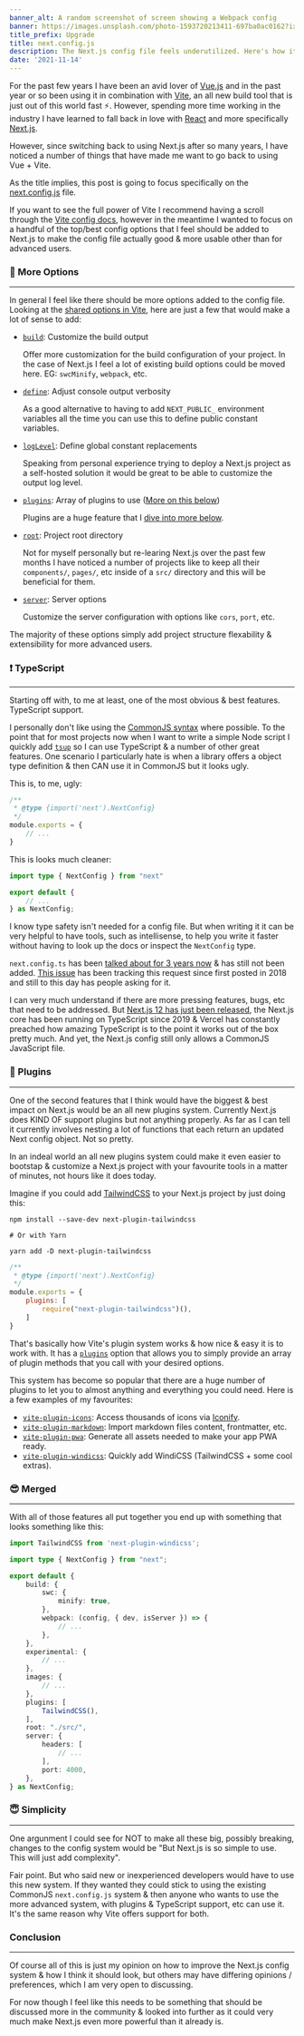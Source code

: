 ```yaml
---
banner_alt: A random screenshot of screen showing a Webpack config
banner: https://images.unsplash.com/photo-1593720213411-697ba0ac0162?ixid=MnwxMjA3fDB8MHxwaG90by1wYWdlfHx8fGVufDB8fHx8&ixlib=rb-1.2.1&auto=format&fit=crop&w=1712&q=80
title_prefix: Upgrade
title: next.config.js
description: The Next.js config file feels underutilized. Here's how it could be better
date: '2021-11-14'
---
```


For the past few years I have been an avid lover of [Vue.js](https://vuejs.org/) and in the past year or so been using it in combination with [Vite](https://vitejs.dev/), an all new build tool that is just out of this world fast :zap:.
However, spending more time working in the industry I have learned to fall back in love with [React](https://reactjs.org/) and more specifically [Next.js](https://nextjs.org/).

However, since switching back to using Next.js after so many years, I have noticed a number of things that have made me want to go back to using Vue + Vite.

As the title implies, this post is going to focus specifically on the [next.config.js](https://nextjs.org/docs/api-reference/next.config.js/introduction) file.

If you want to see the full power of Vite I recommend having a scroll through the [Vite config docs](https://vitejs.dev/config), however in the meantime I wanted to focus on a handful of the top/best config options that I feel should be added to Next.js to make the config file actually good & more usable other than for advanced users.

### :wrench: More Options

---

In general I feel like there should be more options added to the config file. Looking at the [shared options in Vite](https://vitejs.dev/config/#root), here are just a few that would make a lot of sense to add:

-   [`build`](https://vitejs.dev/config/#build-target): Customize the build output

    Offer more customization for the build configuration of your project. In the case of Next.js I feel a lot of existing build options could be moved here. EG: `swcMinify`, `webpack`, etc.

-   [`define`](https://vitejs.dev/config/#define): Adjust console output verbosity

    As a good alternative to having to add `NEXT_PUBLIC_` environment variables all the time you can use this to define public constant variables.

-   [`logLevel`](https://vitejs.dev/config/#logLevel): Define global constant replacements

    Speaking from personal experience trying to deploy a Next.js project as a self-hosted solution it would be great to be able to customize the output log level.

-   [`plugins`](https://vitejs.dev/config/#plugins): Array of plugins to use ([More on this below](#-plugins))

    Plugins are a huge feature that I [dive into more below](#-plugins).

-   [`root`](https://vitejs.dev/config/#root): Project root directory

    Not for myself personally but re-learing Next.js over the past few months I have noticed a number of projects like to keep all their `components/`, `pages/`, etc inside of a `src/` directory and this will be beneficial for them.

-   [`server`](https://vitejs.dev/config/#server-host): Server options

    Customize the server configuration with options like `cors`, `port`, etc.

The majority of these options simply add project structure flexability & extensibility for more advanced users.

### :exclamation: TypeScript

---

Starting off with, to me at least, one of the most obvious & best features. TypeScript support.

I personally don't like using the [CommonJS syntax](https://flaviocopes.com/commonjs/) where possible. To the point that for most projects now when I want to write a simple Node script I quickly add [`tsup`](https://tsup.egoist.sh/) so I can use TypeScript & a number of other great features.
One scenario I particularly hate is when a library offers a object type definition & then CAN use it in CommonJS but it looks ugly.

This is, to me, ugly:

```js:next.config.js
/**
 * @type {import('next').NextConfig}
 */
module.exports = {
	// ...
}
```

This is looks much cleaner:

```ts:next.config.ts
import type { NextConfig } from "next"

export default {
	// ...
} as NextConfig;
```

I know type safety isn't needed for a config file. But when writing it it can be very helpful to have tools, such as intellisense, to help you write it faster without having to look up the docs or inspect the `NextConfig` type.

`next.config.ts` has been [talked about for 3 years now](https://github.com/vercel/next.js/issues/5318) & has still not been added. [This issue](https://github.com/vercel/next.js/issues/5318) has been tracking this request since first posted in 2018 and still to this day has people asking for it.

I can very much understand if there are more pressing features, bugs, etc that need to be addressed. But [Next.js 12 has just been released](https://nextjs.org/blog/next-12), the Next.js core has been running on TypeScript since 2019 & Vercel has constantly preached how amazing TypeScript is to the point it works out of the box pretty much.
And yet, the Next.js config still only allows a CommonJS JavaScript file.

### :electric_plug: Plugins

---

One of the second features that I think would have the biggest & best impact on Next.js would be an all new plugins system.
Currently Next.js does KIND OF support plugins but not anything properly. As far as I can tell it currently involves nesting a lot of functions that each return an updated Next config object. Not so pretty.

In an indeal world an all new plugins system could make it even easier to bootstap & customize a Next.js project with your favourite tools in a matter of minutes, not hours like it does today.

Imagine if you could add [TailwindCSS](https://tailwindcss.com/) to your Next.js project by just doing this:

```bash:Terminal
npm install --save-dev next-plugin-tailwindcss

# Or with Yarn

yarn add -D next-plugin-tailwindcss
```

```js:next.config.js
/**
 * @type {import('next').NextConfig}
 */
module.exports = {
	plugins: [
		require("next-plugin-tailwindcss")(),
	]
}
```

That's basically how Vite's plugin system works & how nice & easy it is to work with. It has a [`plugins`](https://vitejs.dev/config/#plugins) option that allows you to simply provide an array of plugin methods that you call with your desired options.

This system has become so popular that there are a huge number of plugins to let you to almost anything and everything you could need. Here is a few examples of my favourites:

-   [`vite-plugin-icons`](https://www.npmjs.com/package/vite-plugin-icons): Access thousands of icons via [Iconify](https://iconify.design/).
-   [`vite-plugin-markdown`](https://www.npmjs.com/package/vite-plugin-markdown): Import markdown files content, frontmatter, etc.
-   [`vite-plugin-pwa`](https://www.npmjs.com/package/vite-plugin-pwa): Generate all assets needed to make your app PWA ready.
-   [`vite-plugin-windicss`](https://windicss.org/integrations/vite.html): Quickly add WindiCSS (TailwindCSS + some cool extras).

### :sunglasses: Merged

---

With all of those features all put together you end up with something that looks something like this:

```ts:next.config.ts
import TailwindCSS from 'next-plugin-windicss';

import type { NextConfig } from "next";

export default {
	build: {
		swc: {
			minify: true,
		},
		webpack: (config, { dev, isServer }) => {
			// ...
		},
	},
	experimental: {
		// ...
	},
	images: {
		// ...
	},
	plugins: [
		TailwindCSS(),
	],
	root: "./src/",
	server: {
		headers: [
			// ...
		],
		port: 4000,
	},
} as NextConfig;
```

### :innocent: Simplicity

---

One argunment I could see for NOT to make all these big, possibly breaking, changes to the config system would be "But Next.js is so simple to use. This will just add complexity".

Fair point. But who said new or inexperienced developers would have to use this new system. If they wanted they could stick to using the existing CommonJS `next.config.js` system & then anyone who wants to use the more advanced system, with plugins & TypeScript support, etc can use it. It's the same reason why Vite offers support for both.

### Conclusion

---

Of course all of this is just my opinion on how to improve the Next.js config system & how I think it should look, but others may have differing opinions / preferences, which I am very open to discussing.

For now though I feel like this needs to be something that should be discussed more in the community & looked into further as it could very much make Next.js even more powerful than it already is.
